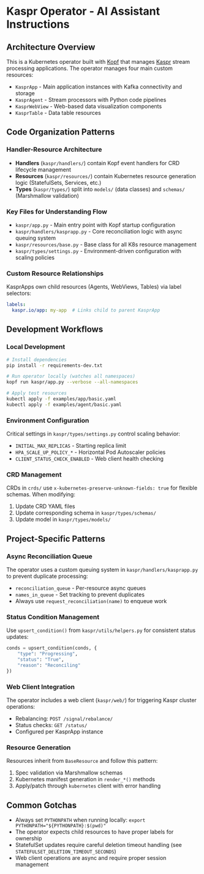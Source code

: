 # Kaspr Operator - AI Assistant Instructions

## Architecture Overview
This is a Kubernetes operator built with [Kopf](https://kopf.readthedocs.io/) that manages [Kaspr](https://github.com/TotalWineLabs/kaspr) stream processing applications. The operator manages four main custom resources:
- `KasprApp` - Main application instances with Kafka connectivity and storage
- `KasprAgent` - Stream processors with Python code pipelines  
- `KasprWebView` - Web-based data visualization components
- `KasprTable` - Data table resources

## Code Organization Patterns

### Handler-Resource Architecture
- **Handlers** (`kaspr/handlers/`) contain Kopf event handlers for CRD lifecycle management
- **Resources** (`kaspr/resources/`) contain Kubernetes resource generation logic (StatefulSets, Services, etc.)
- **Types** (`kaspr/types/`) split into `models/` (data classes) and `schemas/` (Marshmallow validation)

### Key Files for Understanding Flow
- `kaspr/app.py` - Main entry point with Kopf startup configuration
- `kaspr/handlers/kasprapp.py` - Core reconciliation logic with async queuing system
- `kaspr/resources/base.py` - Base class for all K8s resource management
- `kaspr/types/settings.py` - Environment-driven configuration with scaling policies

### Custom Resource Relationships
KasprApps own child resources (Agents, WebViews, Tables) via label selectors:
```yaml
labels:
  kaspr.io/app: my-app  # Links child to parent KasprApp
```

## Development Workflows

### Local Development
```bash
# Install dependencies
pip install -r requirements-dev.txt

# Run operator locally (watches all namespaces)
kopf run kaspr/app.py --verbose --all-namespaces

# Apply test resources
kubectl apply -f examples/app/basic.yaml
kubectl apply -f examples/agent/basic.yaml
```

### Environment Configuration
Critical settings in `kaspr/types/settings.py` control scaling behavior:
- `INITIAL_MAX_REPLICAS` - Starting replica limit
- `HPA_SCALE_UP_POLICY_*` - Horizontal Pod Autoscaler policies  
- `CLIENT_STATUS_CHECK_ENABLED` - Web client health checking

### CRD Management
CRDs in `crds/` use `x-kubernetes-preserve-unknown-fields: true` for flexible schemas. When modifying:
1. Update CRD YAML files
2. Update corresponding schema in `kaspr/types/schemas/`
3. Update model in `kaspr/types/models/`

## Project-Specific Patterns

### Async Reconciliation Queue
The operator uses a custom queuing system in `kaspr/handlers/kasprapp.py` to prevent duplicate processing:
- `reconciliation_queue` - Per-resource async queues
- `names_in_queue` - Set tracking to prevent duplicates
- Always use `request_reconciliation(name)` to enqueue work

### Status Condition Management
Use `upsert_condition()` from `kaspr/utils/helpers.py` for consistent status updates:
```python
conds = upsert_condition(conds, {
    "type": "Progressing", 
    "status": "True",
    "reason": "Reconciling"
})
```

### Web Client Integration
The operator includes a web client (`kaspr/web/`) for triggering Kaspr cluster operations:
- Rebalancing: `POST /signal/rebalance/`
- Status checks: `GET /status/`
- Configured per KasprApp instance

### Resource Generation
Resources inherit from `BaseResource` and follow this pattern:
1. Spec validation via Marshmallow schemas
2. Kubernetes manifest generation in `render_*()` methods
3. Apply/patch through `kubernetes` client with error handling

## Common Gotchas
- Always set `PYTHONPATH` when running locally: `export PYTHONPATH="${PYTHONPATH}:$(pwd)"`
- The operator expects child resources to have proper labels for ownership
- StatefulSet updates require careful deletion timeout handling (see `STATEFULSET_DELETION_TIMEOUT_SECONDS`)
- Web client operations are async and require proper session management